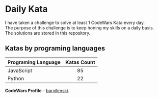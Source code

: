 # Daily Kata

I have taken a challenge to solve at least 1 CodeWars Kata every day.  
The purpose of this challenge is to keep honing my skills on a daily basis.  
The solutions are stored in this repository.

## Katas by programing languages

| Programing Language | Katas Count |
| ------------------- | :---------: |
| JavaScript          |          85 |
| Python              |          22 |


**CodeWars Profile** - [barvilenski](https://www.codewars.com/users/vbarv24).
